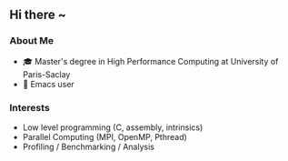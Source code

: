 ## Hi there ~

### About Me

  - &#127891; Master's degree in High Performance Computing at University of Paris-Saclay
  - &#128039; Emacs user

### Interests

  - Low level programming (C, assembly, intrinsics)
  - Parallel Computing (MPI, OpenMP, Pthread)
  - Profiling / Benchmarking / Analysis
